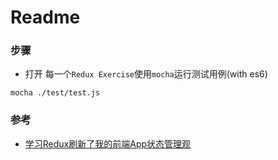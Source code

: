 # Readme

### 步骤

* 打开 每一个`Redux Exercise`使用`mocha`运行测试用例(with es6)
```
mocha ./test/test.js
```

### 参考

* [学习Redux刷新了我的前端App状态管理观](https://www.jianshu.com/p/94d8f8a36ab0)

